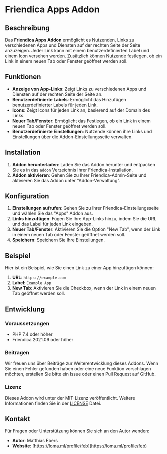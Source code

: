 # Friendica Apps Addon

## Beschreibung

Das **Friendica Apps Addon** ermöglicht es Nutzenden, Links zu verschiedenen Apps und Diensten auf der rechten Seite der Seite anzuzeigen. Jeder Link kann mit einem benutzerdefinierten Label und einem Icon versehen werden. Zusätzlich können Nutzende festlegen, ob ein Link in einem neuen Tab oder Fenster geöffnet werden soll.

## Funktionen

- **Anzeige von App-Links**: Zeigt Links zu verschiedenen Apps und Diensten auf der rechten Seite der Seite an.
- **Benutzerdefinierte Labels**: Ermöglicht das Hinzufügen benutzerdefinierter Labels für jeden Link.
- **Icons**: Zeigt Icons für jeden Link an, basierend auf der Domain des Links.
- **Neuer Tab/Fenster**: Ermöglicht das Festlegen, ob ein Link in einem neuen Tab oder Fenster geöffnet werden soll.
- **Benutzerdefinierte Einstellungen**: Nutzende können ihre Links und Einstellungen über die Addon-Einstellungsseite verwalten.

## Installation

1. **Addon herunterladen**: Laden Sie das Addon herunter und entpacken Sie es in das `addon` Verzeichnis Ihrer Friendica-Installation.
2. **Addon aktivieren**: Gehen Sie zu Ihrer Friendica-Admin-Seite und aktivieren Sie das Addon unter "Addon-Verwaltung".

## Konfiguration

1. **Einstellungen aufrufen**: Gehen Sie zu Ihrer Friendica-Einstellungsseite und wählen Sie das "Apps" Addon aus.
2. **Links hinzufügen**: Fügen Sie Ihre App-Links hinzu, indem Sie die URL und das Label für jeden Link eingeben.
3. **Neuer Tab/Fenster**: Aktivieren Sie die Option "New Tab", wenn der Link in einem neuen Tab oder Fenster geöffnet werden soll.
4. **Speichern**: Speichern Sie Ihre Einstellungen.

## Beispiel

Hier ist ein Beispiel, wie Sie einen Link zu einer App hinzufügen können:

1. **URL**: `https://example.com`
2. **Label**: `Example App`
3. **New Tab**: Aktivieren Sie die Checkbox, wenn der Link in einem neuen Tab geöffnet werden soll.

## Entwicklung

### Voraussetzungen

- PHP 7.4 oder höher
- Friendica 2021.09 oder höher

### Beitragen

Wir freuen uns über Beiträge zur Weiterentwicklung dieses Addons. Wenn Sie einen Fehler gefunden haben oder eine neue Funktion vorschlagen möchten, erstellen Sie bitte ein Issue oder einen Pull Request auf GitHub.

### Lizenz

Dieses Addon wird unter der MIT-Lizenz veröffentlicht. Weitere Informationen finden Sie in der [LICENSE]([LICENSE](https://mit-license.org/)) Datei.

## Kontakt

Für Fragen oder Unterstützung können Sie sich an den Autor wenden:

- **Autor**: Matthias Ebers
- **Website**: [https://loma.ml/profile/feb](https://loma.ml/profile/feb)
